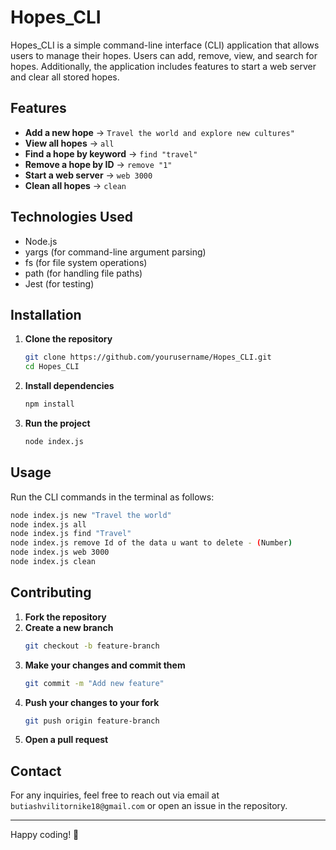 # Hopes\_CLI

Hopes\_CLI is a simple command-line interface (CLI) application that allows users to manage their hopes. Users can add, remove, view, and search for hopes. Additionally, the application includes features to start a web server and clear all stored hopes.

## Features

- **Add a new hope** → `Travel the world and explore new cultures"`
- **View all hopes** → `all`
- **Find a hope by keyword** → `find "travel"`
- **Remove a hope by ID** → `remove "1"`
- **Start a web server** → `web 3000`
- **Clean all hopes** → `clean`

## Technologies Used

- Node.js
- yargs (for command-line argument parsing)
- fs (for file system operations)
- path (for handling file paths)
- Jest (for testing)

## Installation

1. **Clone the repository**
   ```sh
   git clone https://github.com/yourusername/Hopes_CLI.git
   cd Hopes_CLI
   ```
2. **Install dependencies**
   ```sh
   npm install
   ```
3. **Run the project**
   ```sh
   node index.js
   ```

## Usage

Run the CLI commands in the terminal as follows:

```sh
node index.js new "Travel the world"
node index.js all
node index.js find "Travel"
node index.js remove Id of the data u want to delete - (Number)
node index.js web 3000
node index.js clean
```

## Contributing

1. **Fork the repository**
2. **Create a new branch**
   ```sh
   git checkout -b feature-branch
   ```
3. **Make your changes and commit them**
   ```sh
   git commit -m "Add new feature"
   ```
4. **Push your changes to your fork**
   ```sh
   git push origin feature-branch
   ```
5. **Open a pull request**

## Contact

For any inquiries, feel free to reach out via email at `butiashvilitornike18@gmail.com` or open an issue in the repository.

---

Happy coding! 🚀







